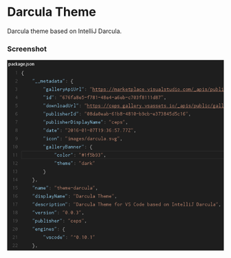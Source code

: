 # Darcula Theme
Darcula theme based on IntelliJ Darcula.

### Screenshot
![Theme Screenshot](https://github.com/Beatusvir/vs-code-darcula/blob/master/images/screenshot.png)
